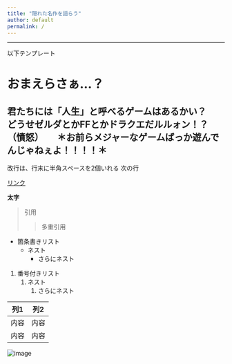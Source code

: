 ```yaml
---
title: "隠れた名作を語らう"
author: default
permalink: /
---
```







---

以下テンプレート

# おまえらさぁ…？
## 君たちには「人生」と呼べるゲームはあるかい？　　どうせゼルダとかFFとかドラクエだルルォン！？（憤怒）　　＊お前らメジャーなゲームばっか遊んでんじゃねぇよ！！！！＊

改行は、行末に半角スペースを2個いれる
次の行

[リンク](https://www.google.co.jp/)

**太字**

> 引用
>> 多重引用


- 箇条書きリスト
  - ネスト
    - さらにネスト


1. 番号付きリスト
   1. ネスト
      1. さらにネスト


| 列1  | 列2  |
|-----|-----|
| 内容  | 内容  |
| 内容  | 内容  |

![image](/GHPages_WebSite/assets/images/logo-150.png)
